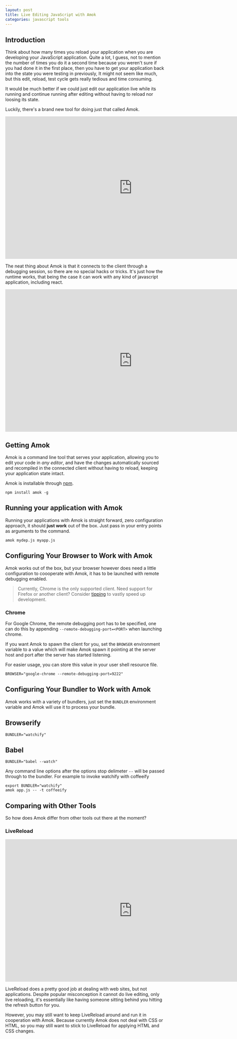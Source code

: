 ```yaml
---
layout: post
title: Live Editing JavaScript with Amok
categories: javascript tools
---
```


## Introduction

Think about how many times you reload your application when you are developing
your JavaScript application. Quite a lot, I guess, not to mention the number of
times you do it a second time because you weren't sure if you had done it in the
first place, then you have to get your application back into the state you were
testing in previously, It might not seem like much, but this edit, reload, test
cycle gets really tedious and time consuming.

It would be much better if we could just edit our application live while its
running and continue running after editing without having to reload nor loosing its state.

Luckily, there's a brand new tool for doing just that called Amok.

<iframe width="800" height="450" src="https://www.youtube.com/embed/xHXqyfkct2w?rel=0&amp;showinfo=0" frameborder="0" allowfullscreen></iframe>

The neat thing about Amok is that it connects to the client through a debugging session, so there are no special hacks or tricks. It's just how the runtime works, that being the case it can work with any kind of javascript application, including react.

<iframe width="800" height="450" src="https://www.youtube.com/embed/-aWINzxCNW4?rel=0&amp;showinfo=0" frameborder="0" allowfullscreen></iframe>

## Getting Amok

Amok is a command line tool that serves your application, allowing you to edit
your code in *any editor*, and have the changes automatically sourced and
recompiled in the connected client without having to reload,
keeping your application state intact.

Amok is installable through [npm](npm).

```
npm install amok -g
```

## Running your application with Amok
Running your applications with Amok is straight forward, zero configuration approach,
it should **just work** out of the box. Just pass in your entry points as arguments to the command.

```
amok mydep.js myapp.js
```

## Configuring Your Browser to Work with Amok

Amok works out of the box, but your browser
however does need a little configuration to coooperate with Amok,
it has to be launched with remote debugging enabled.

> Currently, Chrome is the only supported client.
> Need support for Firefox or another client?
> Consider [tipping](https://www.gittip.com/caspervonb) to vastly speed up development.

### Chrome
For Google Chrome, the remote debugging port has to be specified,
one can do this by appending `--remote-debugging-port=<PORT>` when launching chrome.

If you want Amok to spawn the client for you, set the `BROWSER` environment variable to a value which will make Amok spawn it pointing at the server host and port after the server has started listening.

For easier usage, you can store this value in your user shell resource file.

```
BROWSER="google-chrome --remote-debugging-port=9222"
```

## Configuring Your Bundler to Work with Amok
Amok works with a variety of bundlers, just set the `BUNDLER` environment
variable and Amok will use it to process your bundle.

## Browserify
```
BUNDLER="watchify"
```

## Babel
```
BUNDLER="babel --watch"
```

Any command line options after the options stop delimeter `--` will be passed through to the bundler.
For example to invoke watchify with coffeeify

```
export BUNDLER="watchify"
amok app.js -- -t coffeeify
```

## Comparing with Other Tools
So how does Amok differ from other tools out there at the moment?

### LiveReload

<iframe width="800" height="450" src="https://www.youtube.com/embed/RcOFZ_zZOmU?rel=0&amp;showinfo=0" frameborder="0" allowfullscreen></iframe>

LiveReload does a pretty good job at dealing with web sites, but not applications.
Despite popular misconception it cannot do live editing, only live reloading, it's essentially like having someone sitting behind you hitting the refresh button for you.

However, you may still want to keep LiveReload around and run it in cooperation with Amok. Because currently Amok does not deal with CSS or HTML, so you may still want to stick to LiveReload for applying HTML and CSS changes.
